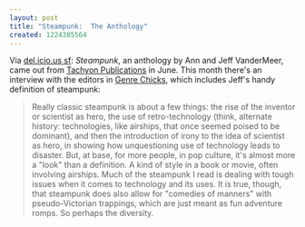 ```yaml
---
layout: post
title: "Steampunk:  The Anthology"
created: 1224385564
---
```

Via [del.icio.us sf](http://www.mcdemarco.net/aggregator/sources/24):  *Steampunk*, an anthology by Ann and Jeff VanderMeer, came out from [Tachyon Publications](http://www.tachyonpublications.com/book/Steampunk.html) in June.  This month there's an interview with the editors in [Genre Chicks](http://www.ingramlibrary.com/MRKNG/FD/1008/ra/Genre.html), which includes Jeff's handy definition of steampunk:

> Really classic steampunk is about a few things: the rise of the inventor or scientist as hero, the use of retro-technology (think, alternate history: technologies, like airships, that once seemed poised to be dominant), and then the introduction of irony to the idea of scientist as hero, in showing how unquestioning use of technology leads to disaster.<!--break-->  But, at base, for more people, in pop culture, it's almost more a "look" than a definition. A kind of style in a book or movie, often involving airships. Much of the steampunk I read is dealing with tough issues when it comes to technology and its uses. It is true, though, that steampunk does also allow for "comedies of manners" with pseudo-Victorian trappings, which are just meant as fun adventure romps. So perhaps the diversity.
